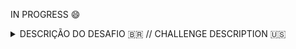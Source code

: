IN PROGRESS 😄  

<details>
<summary>DESCRIÇÃO DO DESAFIO 🇧🇷 // CHALLENGE DESCRIPTION 🇺🇸 </summary>
<details>
<summary>Desafio QT/QML 🇧🇷 </summary> 

O desafio consiste no seguinte: com base no CSV em anexo, construa um método que receba uma hora do dia como input no formato HH:MM, sendo HH entre 1 e 24 e MM entre 00 e 60, e retorne uma lista de strings com os nomes dos restaurantes que estão abertos nessa hora. 
Exemplo: `availableHours("17:45");` retornando `["RestaurantA", "RestaurantB"]`.

A aplicação deve possuir UI feita com um input de hora para ser passado ao método `availableHours` e exibir o resultados do método em um componente de tela à sua escolha.

Atenção: O CSV em anexo não é simplesmente a estrutura que dita como será mapeado a sua classe de Restaurante, o arquivo CSV vai ser um parâmetro no seu método que processa o arquivo CSV. Não precisa se preocupar com time zones, vamos supor que todas as horas são locais.
O time espera que você entregue os requisitos mínimos:
- Funcionar;
- Suíte de testes unitários que sejam relevantes;
- README explicando como funciona o projeto e o por que das suas escolhas e também uma documentação do seu código.

O que será avaliado:
- Qualidade do código (funcionalidade, manutenibilidade, desempenho);
- Arquitetura;
- Testes de unidade;
- Utilização do Git.

O desafio deve ser entregue usando o Qt 5.15 / 6.5 num repositório público do GitHub para que o time possa avaliar a qualidade da sua entrega.

A implementação da UI deve ser feita em QML e o método `availableHours` deve estar em C++.
Dê preferência em expor os dados do C++ para o QML em forma de componente QML.

Documentações QT:
- [Qt 5.15 Documentation](https://doc.qt.io/qt-5.15/)  
- [Qt 5 QML Reference](https://doc.qt.io/qt-5/qmlreference.html)  
- [QML Book](http://qmlbook.github.io/)  
- [Qt 5 QML Modules](https://doc.qt.io/qt-5/qtqml-modules-topic.html)  
- [Qt 6.5 QML Book](https://www.qt.io/product/qt6/qml-book) (Se decidir usar Qt 6.5)  

</details>

<details>
<summary>QT/QML Challenge 🇺🇸 </summary> 

The challenge consists of the following: based on the attached CSV, build a method that receives a time of day as input in the format HH:MM, where HH is between 1 and 24 and MM is between 00 and 60, and returns a list of strings with the names of the restaurants that are open at that time. 
Example: `availableHours("17:45");` returning `["RestaurantA", "RestaurantB"]`.

The application should have a UI with an input for the time to be passed to the `availableHours` method and display the method's results in a screen component of your choice.

Note: The attached CSV is not simply the structure that dictates how your Restaurant class will be mapped; the CSV file will be a parameter in your method that processes the CSV file. You don't need to worry about time zones; let's assume all times are local.
The team expects you to deliver the minimum requirements:
- Functionality;
- Relevant unit test suite;
- README explaining how the project works and why you made your choices, as well as documentation for your code.

You will be evaluated on:

Code quality (functionality, maintainability, performance);
- Architecture;
- Unit tests;
- Use of Git.

The challenge must be delivered using Qt 5.15 / 6.5 in a public GitHub repository so the team can evaluate the quality of your delivery.

The UI implementation should be done in QML and the availableHours method should be in C++.
Preferably, expose the C++ data to QML in the form of a QML component.

Qt Documentations:

- [Qt 5.15 Documentation](https://doc.qt.io/qt-5.15/)  
- [Qt 5 QML Reference](https://doc.qt.io/qt-5/qmlreference.html)  
- [QML Book](http://qmlbook.github.io/)  
- [Qt 5 QML Modules](https://doc.qt.io/qt-5/qtqml-modules-topic.html)  
- [Qt 6.5 QML Book](https://www.qt.io/product/qt6/qml-book) (If you decide to use Qt 6.5)  

</details>
</details>

